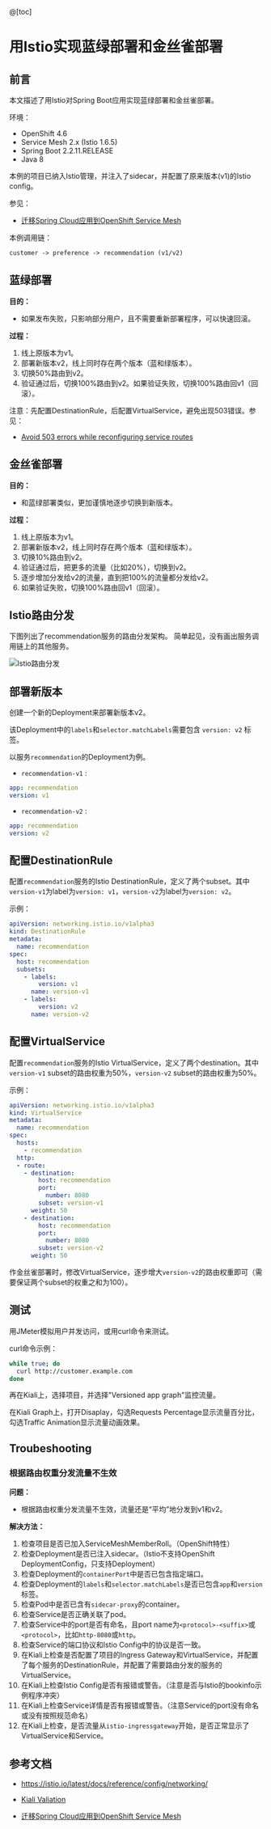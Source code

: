 @[toc]
# 用Istio实现蓝绿部署和金丝雀部署

## 前言

本文描述了用Istio对Spring Boot应用实现蓝绿部署和金丝雀部署。

环境：

- OpenShift 4.6
- Service Mesh 2.x (Istio 1.6.5)
- Spring Boot 2.2.11.RELEASE
- Java 8



本例的项目已纳入Istio管理，并注入了sidecar，并配置了原来版本(v1)的Istio config。

参见：

* [迁移Spring Cloud应用到OpenShift Service Mesh](https://cookcode.blog.csdn.net/article/details/111328930)

  

本例调用链：

```txt
customer -> preference -> recommendation (v1/v2)
```



## 蓝绿部署

**目的：**

- 如果发布失败，只影响部分用户，且不需要重新部署程序，可以快速回滚。



**过程：**

1. 线上原版本为v1。
2. 部署新版本v2，线上同时存在两个版本（蓝和绿版本）。
3. 切换50%路由到v2。
4. 验证通过后，切换100%路由到v2。如果验证失败，切换100%路由回v1（回滚）。



注意：先配置DestinationRule，后配置VirtualService，避免出现503错误。参见：

- [Avoid 503 errors while reconfiguring service routes](https://istio.io/latest/docs/ops/best-practices/traffic-management/#avoid-503-errors-while-reconfiguring-service-routes)



## 金丝雀部署

**目的：**

- 和蓝绿部署类似，更加谨慎地逐步切换到新版本。



**过程：**

1. 线上原版本为v1。
2. 部署新版本v2，线上同时存在两个版本（蓝和绿版本）。
3. 切换10%路由到v2。
4. 验证通过后，把更多的流量（比如20%），切换到v2。
5. 逐步增加分发给v2的流量，直到把100%的流量都分发给v2。
6. 如果验证失败，切换100%路由回v1（回滚）。


## Istio路由分发
下图列出了recommendation服务的路由分发架构。
简单起见，没有画出服务调用链上的其他服务。

![Istio路由分发](https://img-blog.csdnimg.cn/20201220111400118.png?x-oss-process=image/watermark,type_ZmFuZ3poZW5naGVpdGk,shadow_10,text_aHR0cHM6Ly9ibG9nLmNzZG4ubmV0L25rbGluc2lydWk=,size_16,color_FFFFFF,t_70#pic_center)





## 部署新版本

创建一个新的Deployment来部署新版本v2。

该Deployment中的`labels`和`selector.matchLabels`需要包含 `version: v2` 标签。



以服务`recommendation`的Deployment为例。



- `recommendation-v1` :

```yaml
app: recommendation
version: v1
```



- `recommendation-v2` :

```yaml
app: recommendation
version: v2
```




## 配置DestinationRule

配置`recommendation`服务的Istio DestinationRule，定义了两个subset。其中`version-v1`为label为`version: v1`，`version-v2`为label为`version: v2`。



示例：

```yaml
apiVersion: networking.istio.io/v1alpha3
kind: DestinationRule
metadata:
  name: recommendation
spec:
  host: recommendation
  subsets:
    - labels:
        version: v1
      name: version-v1
    - labels:
        version: v2
      name: version-v2
```



## 配置VirtualService



配置`recommendation`服务的Istio VirtualService，定义了两个destination。其中`version-v1` subset的路由权重为50%，`version-v2` subset的路由权重为50%。



示例：

```yaml
apiVersion: networking.istio.io/v1alpha3
kind: VirtualService
metadata:
  name: recommendation
spec:
  hosts:
    - recommendation
  http:
  - route:
    - destination:
        host: recommendation
        port:
          number: 8080
        subset: version-v1
      weight: 50
    - destination:
        host: recommendation
        port:
          number: 8080
        subset: version-v2
      weight: 50

```



作金丝雀部署时，修改VirtualService，逐步增大`version-v2`的路由权重即可（需要保证两个subset的权重之和为100）。



## 测试



用JMeter模拟用户并发访问，或用curl命令来测试。



curl命令示例：

```bash
while true; do
  curl http://customer.example.com
done
```





再在Kiali上，选择项目，并选择"Versioned app graph"监控流量。

在Kiali Graph上，打开Disaplay，勾选Requests Percentage显示流量百分比，勾选Traffic Animation显示流量动画效果。



## Troubeshooting



### 根据路由权重分发流量不生效

**问题：**

- 根据路由权重分发流量不生效，流量还是“平均”地分发到v1和v2。

  

**解决方法：**

1. 检查项目是否已加入ServiceMeshMemberRoll。（OpenShift特性）
2. 检查Deployment是否已注入sidecar。（Istio不支持OpenShift DeploymentConfig，只支持Deployment）
3. 检查Deployment的`containerPort`中是否已包含指定端口。
4. 检查Deployment的`labels`和`selector.matchLabels`是否已包含`app`和`version`标签。
5. 检查Pod中是否已含有`sidecar-proxy`的container。
6. 检查Service是否正确关联了pod。
7. 检查Service中的port是否有命名，且port name为`<protocol>-<suffix>`或`<protocol>`，比如`http-8080`或`http`。
8. 检查Service的端口协议和Istio Config中的协议是否一致。
9. 在Kiali上检查是否配置了项目的Ingress Gateway和VirtualService，并配置了每个服务的DestinationRule，并配置了需要路由分发的服务的VirtualService。
10. 在Kiali上检查Istio Config是否有报错或警告。（注意是否与Istio的bookinfo示例程序冲突）
11. 在Kiali上检查Service详情是否有报错或警告。（注意Service的port没有命名或没有按照规范命名）
12. 在Kiali上检查，是否流量从`istio-ingressgateway`开始，是否正常显示了VirtualService和Service。



## 参考文档

* <https://istio.io/latest/docs/reference/config/networking/>

* [Kiali Valiation](<https://kiali.io/documentation/v1.15/validations>)

* [迁移Spring Cloud应用到OpenShift Service Mesh](https://cookcode.blog.csdn.net/article/details/111328930)


